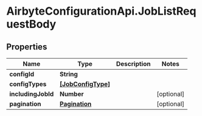 # AirbyteConfigurationApi.JobListRequestBody

## Properties

Name | Type | Description | Notes
------------ | ------------- | ------------- | -------------
**configId** | **String** |  | 
**configTypes** | [**[JobConfigType]**](JobConfigType.md) |  | 
**includingJobId** | **Number** |  | [optional] 
**pagination** | [**Pagination**](Pagination.md) |  | [optional] 


